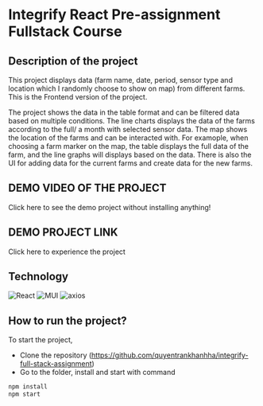 # Integrify React Pre-assignment Fullstack Course

## Description of the project

This project displays data (farm name, date, period, sensor type and location which I randomly choose to show on map) from different farms. This is the Frontend version of the project.

The project shows the data in the table format and can be filtered data based on multiple conditions. The line charts displays the data of the farms according to the full/ a month with selected sensor data. The map shows the location of the farms and can be interacted with. For examople, when choosing a farm marker on the map, the table displays the full data of the farm, and the line graphs will displays based on the data. There is also the UI for adding data for the current farms and create data for the new farms.

## DEMO VIDEO OF THE PROJECT

Click here to see the demo project without installing anything!

## DEMO PROJECT LINK

Click here to experience the project

## Technology

![React](https://img.shields.io/badge/ReactJs-17.0.2-blue) ![MUI](https://img.shields.io/badge/MUI-5.2.5-9cf) ![axios](https://img.shields.io/badge/axios-0.24.0-red)

## How to run the project?

To start the project,

- Clone the repository (https://github.com/quyentrankhanhha/integrify-full-stack-assignment)
- Go to the folder, install and start with command

```bash
npm install
npm start
```
